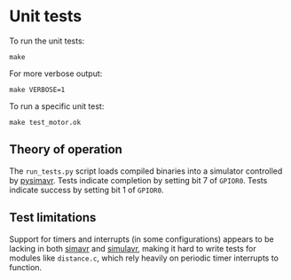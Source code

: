 # Unit tests

To run the unit tests:

    make

For more verbose output:

    make VERBOSE=1

To run a specific unit test:

    make test_motor.ok

## Theory of operation

The `run_tests.py` script loads compiled binaries into a simulator controlled by [pysimavr][]. Tests indicate completion by setting bit 7 of `GPIOR0`.  Tests indicate success by setting bit 1 of `GPIOR0`.

[pysimavr]: https://github.com/ponty/pysimavr

## Test limitations

Support for timers and interrupts (in some configurations) appears to be lacking in both [simavr][] and [simulavr][], making it hard to write tests for modules like `distance.c`, which rely heavily on periodic timer interrupts to function.

[simavr]: https://github.com/buserror/simavr
[simulavr]: https://www.nongnu.org/simulavr/
